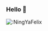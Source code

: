 ### Hello 👋
<p><img src="https://count.getloli.com/get/@:NingYaFelix" alt=":NingYaFelix" /></p>

<!--![YaningLuo GitHub stats](https://github-readme-stats.vercel.app/api?username=NingYaFelix&show_icons=true&theme=radical)-->
<!--![YaningLuo GitHub stats](https://github-readme-stats.vercel.app/api?username=NingYaFelix&show_icons=true&hide=stars,commits,prs,issues,contribs)-->
